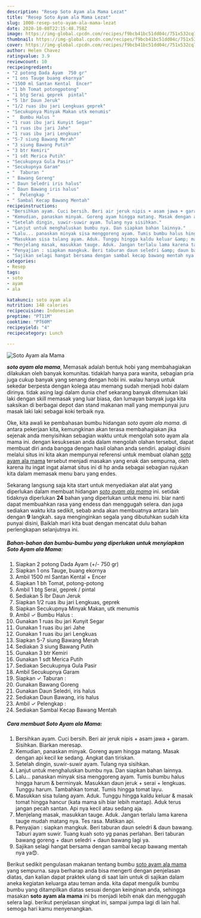 ```yaml
---
description: "Resep Soto Ayam ala Mama Lezat"
title: "Resep Soto Ayam ala Mama Lezat"
slug: 1000-resep-soto-ayam-ala-mama-lezat
date: 2020-10-08T22:15:48.758Z
image: https://img-global.cpcdn.com/recipes/f9bcb41bc51dd04c/751x532cq70/soto-ayam-ala-mama-foto-resep-utama.jpg
thumbnail: https://img-global.cpcdn.com/recipes/f9bcb41bc51dd04c/751x532cq70/soto-ayam-ala-mama-foto-resep-utama.jpg
cover: https://img-global.cpcdn.com/recipes/f9bcb41bc51dd04c/751x532cq70/soto-ayam-ala-mama-foto-resep-utama.jpg
author: Helen Chavez
ratingvalue: 3.9
reviewcount: 10
recipeingredient:
- "2 potong Dada Ayam  750 gr"
- "1 ons Tauge buang ekornya"
- "1500 ml Santan Kental  Encer"
- "1 bh Tomat potongpotong"
- "1 btg Serai geprek  pintal"
- "5 lbr Daun Jeruk"
- "1/2 ruas ibu jari Lengkuas geprek"
- "Secukupnya Minyak Makan utk menumis"
- "  Bumbu Halus "
- "1 ruas ibu jari Kunyit Segar"
- "1 ruas ibu jari Jahe"
- "1 ruas ibu jari Lengkuas"
- "5-7 siung Bawang Merah"
- "3 siung Bawang Putih"
- "3 btr Kemiri"
- "1 sdt Merica Putih"
- "Secukupnya Gula Pasir"
- "Secukupnya Garam"
- "  Taburan "
- " Bawang Goreng"
- " Daun Seledri iris halus"
- " Daun Bawang iris halus"
- "  Pelengkap "
- " Sambal Kecap Bawang Mentah"
recipeinstructions:
- "Bersihkan ayam. Cuci bersih. Beri air jeruk nipis + asam jawa + garam. Sisihkan. Biarkan meresap."
- "Kemudian, panaskan minyak. Goreng ayam hingga matang. Masak dengan api kecil ke sedang. Angkat dan tiriskan."
- "Setelah dingin, suwir-suwir ayam. Tulang nya sisihkan."
- "Lanjut untuk menghaluskan bumbu nya. Dan siapkan bahan lainnya."
- "Lalu... panaskan minyak sisa menggoreng ayam. Tumis bumbu halus hingga harum &amp; berminyak. Masukkan daun jeruk + serai + lengkuas. Tunggu harum. Tambahkan tomat. Tumis hingga tomat layu."
- "Masukkan sisa tulang ayam. Aduk. Tunggu hingga kaldu keluar &amp; masak tomat hingga hancur (kata mama sih biar lebih mantap). Aduk terus jangan pecah santan. Api nya kecil atau sedang aja."
- "Menjelang masak, masukkan tauge. Aduk. Jangan terlalu lama karena tauge mudah matang nya. Tes rasa. Matikan api."
- "Penyajian : siapkan mangkuk. Beri taburan daun seledri &amp; daun bawang. Taburi ayam suwir. Tuang kuah soto yg panas perlahan. Beri taburan bawang goreng + daun seledri + daun bawang lagi ya."
- "Sajikan selagi hangat bersama dengan sambal kecap bawang mentah nya ya😍."
categories:
- Resep
tags:
- soto
- ayam
- ala

katakunci: soto ayam ala 
nutrition: 148 calories
recipecuisine: Indonesian
preptime: "PT11M"
cooktime: "PT60M"
recipeyield: "4"
recipecategory: Lunch

---
```



![Soto Ayam ala Mama](https://img-global.cpcdn.com/recipes/f9bcb41bc51dd04c/751x532cq70/soto-ayam-ala-mama-foto-resep-utama.jpg)

<b><i>soto ayam ala mama</i></b>, Memasak adalah bentuk hobi yang membahagiakan dilakukan oleh banyak komunitas. tidaklah hanya para wanita, sebagian pria juga cukup banyak yang senang dengan hobi ini. walau hanya untuk sekedar berpesta dengan kolega atau memang sudah menjadi hobi dalam dirinya. tidak asing lagi dalam dunia chef sekarang banyak ditemukan laki laki dengan skill memasak yang luar biasa, dan lumayan banyak juga kita saksikan di berbagai depot dan stand makanan mall yang mempunyai juru masak laki laki sebagai koki terbaik nya.

Oke, kita awali ke pembahasan bumbu hidangan <i>soto ayam ala mama</i>. di antara pekerjaan kita, kemungkinan akan terasa membahagiakan jika sejenak anda menyisihkan sebagian waktu untuk mengolah soto ayam ala mama ini. dengan kesuksesan anda dalam mengolah olahan tersebut, dapat membuat diri anda bangga dengan hasil olahan anda sendiri. apalagi disini melalui situs ini kita akan mempunyai referensi untuk membuat olahan <u>soto ayam ala mama</u> tersebut menjadi masakan yang enak dan sempurna, oleh karena itu ingat ingat alamat situs ini di hp anda sebagai sebagian rujukan kita dalam memasak menu baru yang endes.




Sekarang langsung saja kita start untuk menyediakan alat alat yang diperlukan dalam membuat hidangan <u><i>soto ayam ala mama</i></u> ini. setidak tidaknya diperlukan <b>24</b> bahan yang diperlukan untuk menu ini. biar nanti dapat membuahkan rasa yang endess dan menggugah selera. dan juga sediakan waktu kita sedikit, sebab anda akan membuatnya antara lain dengan <b>9</b> langkah. saya menginginkan segala yang dibutuhkan sudah kita punyai disini, Baiklah mari kita buat dengan mencatat dulu bahan perlengkapan selanjutnya ini.

<!--inarticleads1-->

##### Bahan-bahan dan bumbu-bumbu yang diperlukan untuk menyiapkan Soto Ayam ala Mama:

1. Siapkan 2 potong Dada Ayam (+/- 750 gr)
1. Siapkan 1 ons Tauge, buang ekornya
1. Ambil 1500 ml Santan Kental + Encer
1. Siapkan 1 bh Tomat, potong-potong
1. Ambil 1 btg Serai, geprek / pintal
1. Sediakan 5 lbr Daun Jeruk
1. Siapkan 1/2 ruas ibu jari Lengkuas, geprek
1. Siapkan Secukupnya Minyak Makan, utk menumis
1. Ambil  ✓ Bumbu Halus :
1. Gunakan 1 ruas ibu jari Kunyit Segar
1. Gunakan 1 ruas ibu jari Jahe
1. Gunakan 1 ruas ibu jari Lengkuas
1. Siapkan 5-7 siung Bawang Merah
1. Sediakan 3 siung Bawang Putih
1. Gunakan 3 btr Kemiri
1. Gunakan 1 sdt Merica Putih
1. Sediakan Secukupnya Gula Pasir
1. Ambil Secukupnya Garam
1. Siapkan  ✓ Taburan :
1. Gunakan  Bawang Goreng
1. Gunakan  Daun Seledri, iris halus
1. Sediakan  Daun Bawang, iris halus
1. Ambil  ✓ Pelengkap :
1. Sediakan  Sambal Kecap Bawang Mentah




<!--inarticleads2-->

##### Cara membuat Soto Ayam ala Mama:

1. Bersihkan ayam. Cuci bersih. Beri air jeruk nipis + asam jawa + garam. Sisihkan. Biarkan meresap.
1. Kemudian, panaskan minyak. Goreng ayam hingga matang. Masak dengan api kecil ke sedang. Angkat dan tiriskan.
1. Setelah dingin, suwir-suwir ayam. Tulang nya sisihkan.
1. Lanjut untuk menghaluskan bumbu nya. Dan siapkan bahan lainnya.
1. Lalu... panaskan minyak sisa menggoreng ayam. Tumis bumbu halus hingga harum &amp; berminyak. Masukkan daun jeruk + serai + lengkuas. Tunggu harum. Tambahkan tomat. Tumis hingga tomat layu.
1. Masukkan sisa tulang ayam. Aduk. Tunggu hingga kaldu keluar &amp; masak tomat hingga hancur (kata mama sih biar lebih mantap). Aduk terus jangan pecah santan. Api nya kecil atau sedang aja.
1. Menjelang masak, masukkan tauge. Aduk. Jangan terlalu lama karena tauge mudah matang nya. Tes rasa. Matikan api.
1. Penyajian : siapkan mangkuk. Beri taburan daun seledri &amp; daun bawang. Taburi ayam suwir. Tuang kuah soto yg panas perlahan. Beri taburan bawang goreng + daun seledri + daun bawang lagi ya.
1. Sajikan selagi hangat bersama dengan sambal kecap bawang mentah nya ya😍.




Berikut sedikit pengulasan makanan tentang bumbu <u>soto ayam ala mama</u> yang sempurna. saya berharap anda bisa mengerti dengan penjelasan diatas, dan kalian dapat praktek ulang di saat lain untuk di sajikan dalam aneka kegiatan keluarga atau teman anda. kita dapat mengulik bumbu bumbu yang ditampilkan diatas sesuai dengan keinginan anda, sehingga masakan <b>soto ayam ala mama</b> ini bs menjadi lebih enak dan menggugah selera lagi. berikut penjelasan singkat ini, sampai jumpa lagi di lain hal. semoga hari kamu menyenangkan.
